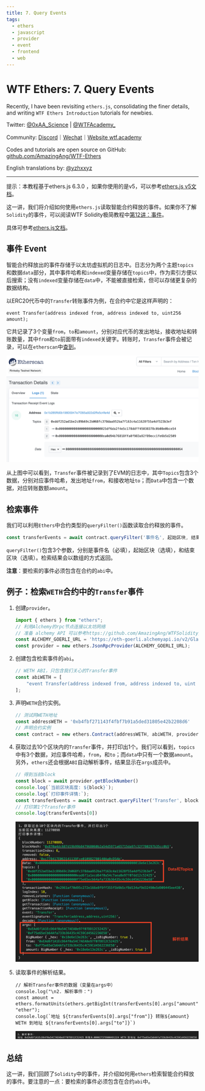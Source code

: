 ```yaml
---
title: 7. Query Events
tags:
  - ethers
  - javascript
  - provider
  - event
  - frontend
  - web
---
```


# WTF Ethers: 7. Query Events

Recently, I have been revisiting `ethers.js`, consolidating the finer details, and writing `WTF Ethers Introduction` tutorials for newbies. 

Twitter: [@0xAA_Science](https://twitter.com/0xAA_Science) | [@WTFAcademy_](https://twitter.com/WTFAcademy_)

Community: [Discord](https://discord.gg/5akcruXrsk)｜[Wechat](https://docs.google.com/forms/d/e/1FAIpQLSe4KGT8Sh6sJ7hedQRuIYirOoZK_85miz3dw7vA1-YjodgJ-A/viewform?usp=sf_link)｜[Website wtf.academy](https://wtf.academy)

Codes and tutorials are open source on GitHub: [github.com/AmazingAng/WTF-Ethers](https://github.com/WTFAcademy/WTF-Ethers)

English translations by: [@yzhxxyz](https://twitter.com/yzhxxyz)

-----

提示：本教程基于ethers.js 6.3.0 ，如果你使用的是v5，可以参考[ethers.js v5文档](https://docs.ethers.io/v5/)。

这一讲，我们将介绍如何使用`ethers.js`读取智能合约释放的事件。如果你不了解`Solidity`的事件，可以阅读WTF Solidity极简教程中[第12讲：事件](https://github.com/AmazingAng/WTFSolidity/blob/main/12_Event/readme.md)。

具体可参考[ethers.js文档](https://docs.ethers.org/v6/api/contract/#ContractEvent)。

## 事件 Event

智能合约释放出的事件存储于以太坊虚拟机的日志中。日志分为两个主题`topics`和数据`data`部分，其中事件哈希和`indexed`变量存储在`topics`中，作为索引方便以后搜索；没有`indexed`变量存储在`data`中，不能被直接检索，但可以存储更复杂的数据结构。

以ERC20代币中的`Transfer`转账事件为例，在合约中它是这样声明的：

```solidity
event Transfer(address indexed from, address indexed to, uint256 amount);
```

它共记录了3个变量`from`，`to`和`amount`，分别对应代币的发出地址，接收地址和转账数量，其中`from`和`to`前面带有`indexed`关键字。转账时，`Transfer`事件会被记录，可以在`etherscan`中[查到](https://rinkeby.etherscan.io/tx/0x8cf87215b23055896d93004112bbd8ab754f081b4491cb48c37592ca8f8a36c7)。

![Transfer事件](img/7-1.png)

从上图中可以看到，`Transfer`事件被记录到了EVM的日志中，其中`Topics`包含3个数据，分别对应事件哈希，发出地址`from`，和接收地址`to`；而`Data`中包含一个数据，对应转账数额`amount`。

## 检索事件

我们可以利用`Ethers`中合约类型的`queryFilter()`函数读取合约释放的事件。

```js
const transferEvents = await contract.queryFilter('事件名', 起始区块, 结束区块)
```

`queryFilter()`包含3个参数，分别是事件名（必填），起始区块（选填），和结束区块（选填）。检索结果会以数组的方式返回。

**注意**：要检索的事件必须包含在合约的`abi`中。

## 例子：检索`WETH`合约中的`Transfer`事件

1. 创建`provider`。
    ```js
    import { ethers } from "ethers";
    // 利用Alchemy的rpc节点连接以太坊网络
    // 准备 alchemy API 可以参考https://github.com/AmazingAng/WTFSolidity/blob/main/Topics/Tools/TOOL04_Alchemy/readme.md 
    const ALCHEMY_GOERLI_URL = 'https://eth-goerli.alchemyapi.io/v2/GlaeWuylnNM3uuOo-SAwJxuwTdqHaY5l';
    const provider = new ethers.JsonRpcProvider(ALCHEMY_GOERLI_URL);
    ```

2. 创建包含检索事件的`abi`。
    ```js
    // WETH ABI，只包含我们关心的Transfer事件
    const abiWETH = [
        "event Transfer(address indexed from, address indexed to, uint amount)"
    ];
    ```

3. 声明`WETH`合约实例。

    ```js
    // 测试网WETH地址
    const addressWETH = '0xb4fbf271143f4fbf7b91a5ded31805e42b2208d6'
    // 声明合约实例
    const contract = new ethers.Contract(addressWETH, abiWETH, provider)
    ```

4. 获取过去10个区块内的`Transfer`事件，并打印出1个。我们可以看到，`topics`中有3个数据，对应事件哈希，`from`，和`to`；而`data`中只有一个数据`amount`。另外，`ethers`还会根据`ABI`自动解析事件，结果显示在`args`成员中。
    ```js
    // 得到当前block
    const block = await provider.getBlockNumber()
    console.log(`当前区块高度: ${block}`);
    console.log(`打印事件详情:`);
    const transferEvents = await contract.queryFilter('Transfer', block - 10, block)
    // 打印第1个Transfer事件
    console.log(transferEvents[0])
    ```

    ![打印事件](img/7-2.png)

5. 读取事件的解析结果。

    ```
    // 解析Transfer事件的数据（变量在args中）
    console.log("\n2. 解析事件：")
    const amount = ethers.formatUnits(ethers.getBigInt(transferEvents[0].args["amount"]), "ether");
    console.log(`地址 ${transferEvents[0].args["from"]} 转账${amount} WETH 到地址 ${transferEvents[0].args["to"]}`)
    ```

    ![解析事件](img/7-3.png)

## 总结

这一讲，我们回顾了`Solidity`中的事件，并介绍如何用`ethers`检索智能合约释放的事件。要注意的一点：要检索的事件必须包含在合约`abi`中。
